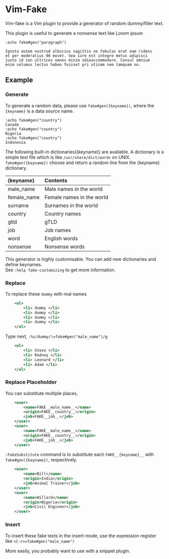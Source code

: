 # Vim-Fake

Vim-fake is a Vim plugin to provide a generator of random dummy/filler text.


This plugin is useful to generate a nonsense text like _Lorem ipsum_

```
:echo fake#gen("paragraph")

Ignota autem nostrud albucius sagittis no fabulas erat eam ridens
et per moderatius 98 movet. Sea iure est integre metus adipisci
justo id con ultrices omnes minim odioaccommodare. Consul omnium
enim volumus lectus habeo fuisset pri utinam sem tamquam no.
```

## Example

### Generate

To generate a random data, please use `fake#gen({keyname})`, where the `{keyname}` is a data source name.

```vim
:echo fake#gen("country")
Canada
:echo fake#gen("country")
Nigeria
:echo fake#gen("country")
Indonesia
```

The following built-in dictionaries({keyname}) are available. A dictionary is a
simple text file which is like `/usr/share/dict/words` on UNIX.
`fake#gen({keyname})` choose and return a random line from the {keyname} dictionary.

| {keyname}     | Contents                  |
|:--------------|:--------------------------|
| male_name     | Male names in the world   |
| female_name   | Female names in the world |
| surname       | Surnames in the world     |
| country       | Country names             |
| gtld          | gTLD                      |
| job           | Job names                 |
| word          | English words             |
| nonsense      | Nonsense words            |

This generator is highly customisable. You can add new dictionaries and define keynames.  
See `:help fake-customizing` to get more information.


### Replace

To replace these `dummy` with real names

```xml
	<ul>
		<li> dummy </li>
		<li> dummy </li>
		<li> dummy </li>
		<li> dummy </li>
	</ul>
```

Type next, `:%s/dummy/\=fake#gen("male_name")/g`

```xml
	<ul>
		<li> Steve </li>
		<li> Rodney </li>
		<li> Leonard </li>
		<li> Adam </li>
	</ul>
```

### Replace Placeholder

You can substitute multiple places,

```xml
	<user>
		<name>FAKE__male_name__</name>
		<origin>FAKE__country__</origin>
		<job>FAKE__job__</job>
	</user>
	<user>
		<name>FAKE__male_name__</name>
		<origin>FAKE__country__</origin>
		<job>FAKE__job__</job>
	</user>
```

`:FakeSubstitute` command is to substitute each `FAKE__{keyname}__` with
`fake#gen({keyname})`, respectively.

```xml
	<user>
		<name>Bill</name>
		<origin>India</origin>
		<job>Animal Trainer</job>
	</user>
	<user>
		<name>Willard</name>
		<origin>Nigeria</origin>
		<job>Civil Engineer</job>
	</user>
```

### Insert

To insert these fake texts in the insert-mode,
use the expression register like `<C-r>=fake#gen("male_name")`

More easily, you probably want to use with a snippet plugin.
